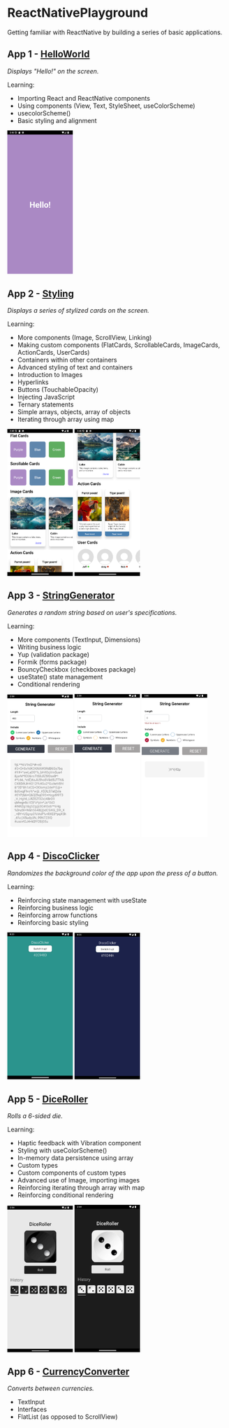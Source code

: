 # ReactNativePlayground
Getting familiar with ReactNative by building a series of basic applications.

## App 1 - [HelloWorld](src/App01.tsx)

*Displays "Hello!" on the screen.*

Learning:
* Importing React and ReactNative components
* Using components (View, Text, StyleSheet, useColorScheme)
* usecolorScheme()
* Basic styling and alignment

<img src="screenshots\app1.png" width="150">


## App 2 - [Styling](src/App02.tsx)
*Displays a series of stylized cards on the screen.*

Learning:
* More components (Image, ScrollView, Linking)
* Making custom components (FlatCards, ScrollableCards, ImageCards, ActionCards, UserCards)
* Containers within other containers
* Advanced styling of text and containers
* Introduction to Images
* Hyperlinks
* Buttons (TouchableOpacity)
* Injecting JavaScript
* Ternary statements
* Simple arrays, objects, array of objects
* Iterating through array using map

<p float="left">
    <img src="screenshots\app2-1.png" width="150">
    <img src="screenshots\app2-2.png" width="150">
</p>

## App 3 - [StringGenerator](src/App03.tsx)
*Generates a random string based on user's specifications.*

Learning:
* More components (TextInput, Dimensions)
* Writing business logic
* Yup (validation package)
* Formik (forms package)
* BouncyCheckbox (checkboxes package)
* useState() state management
* Conditional rendering

<p float="left">
    <img src="screenshots\app3-1.png" width="150">
    <img src="screenshots\app3-2.png" width="150">
    <img src="screenshots\app3-3.png" width="150">
</p>

## App 4 - [DiscoClicker](src/App04.tsx)
*Randomizes the background color of the app upon the press of a button.*

Learning:
* Reinforcing state management with useState
* Reinforcing business logic
* Reinforcing arrow functions
* Reinforcing basic styling

<p float="left">
    <img src="screenshots\app4-1.png" width="150">
    <img src="screenshots\app4-2.png" width="150">
</p>

## App 5 - [DiceRoller](src/App05.tsx)
*Rolls a 6-sided die.*

Learning:
* Haptic feedback with Vibration component
* Styling with useColorScheme()
* In-memory data persistence using array
* Custom types
* Custom components of custom types
* Advanced use of Image, importing images
* Reinforcing iterating through array with map
* Reinforcing conditional rendering

<p float="left">
    <img src="screenshots\app5-1.png" width="150">
    <img src="screenshots\app5-2.png" width="150">
</p>

## App 6 - [CurrencyConverter](src/App06.tsx)
*Converts between currencies.*

* TextInput
* Interfaces
* FlatList (as opposed to ScrollView)
